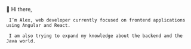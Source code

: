  👋 Hi there,
 
     I’m Alex, web developer currently focused on frontend applications using Angular and React.   
 
     I am also trying to expand my knowledge about the backend and the Java world.


<!---
alexbruster/alexbruster is a ✨ special ✨ repository because its `README.md` (this file) appears on your GitHub profile.
You can click the Preview link to take a look at your changes.
--->
